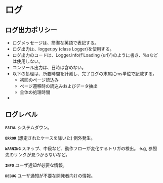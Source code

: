 # ログ
## ログ出力ポリシー
- ログメッセージは、簡潔な英語で表記する。
- ログ出力は、logger.py (class Logger)を使用する。
- ログ出力のコードは、Logger.info(f'Loading {url}')のように書き、%sなどは使用しない。
- コンソール出力は、日時は含めない。
- 以下の処理は、所要時間を計測し、完了ログの末尾にms単位で記載する。
  - 初回のページ読込み
  - ページ遷移時の読込みおよびデータ抽出
  - 全体の処理時間
- 

## ログレベル
**`FATAL`** 
システムダウン。

**`ERROR`**
(想定されたケースを除いた) 例外発生。

**`WARNING`**
スキップ、中段など、動作フローが変化するトリガの検出。
e.g, 参照先のリンクが見つからないなど。

**`INFO`** 
ユーザ通知が必要な情報。

**`DEBUG`** 
ユーザ通知が不要な開発者向けの情報。

